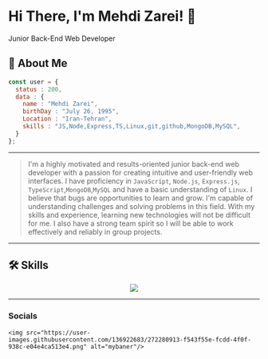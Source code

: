 # Hi There, I'm Mehdi Zarei! 👋

Junior Back-End Web Developer

## 🚀 About Me

```javascript
const user = {
  status : 200,
  data : {
    name : "Mehdi Zarei",
    birthDay : "July 26, 1995",
    Location : "Iran-Tehran",
    skills : "JS,Node,Express,TS,Linux,git,github,MongoDB,MySQL",
  }
};
```
-------------------

>I'm a highly motivated and results-oriented junior back-end web developer with a passion for creating intuitive and user-friendly web interfaces. I have proficiency in `JavaScript`, `Node.js`, ``Express.js``, ``TypeScript``,``MongoDB``,``MySQL`` and have a basic understanding of ``Linux``. I believe that bugs are opportunities to learn and grow. I'm capable of understanding challenges and solving problems in this field. With my skills and experience, learning new technologies will not be difficult for me. I also have a strong team spirit so I will be able to work effectively and reliably in group projects.
--------------------------
## 🛠 Skills

<p align="center">
  <a href="https://skillicons.dev">
    <img src="https://skillicons.dev/icons?i=js,nodejs,express,ts,git,github,linux,mongodb,mysql" />
  </a>
</p>

-------------------
### Socials
<p align="center">
  
    <img src="https://user-images.githubusercontent.com/136922683/272280913-f543f55e-fcdd-4f0f-938c-e04e4ca513e4.png" alt="mybaner"/>
  
</p>

</p>



